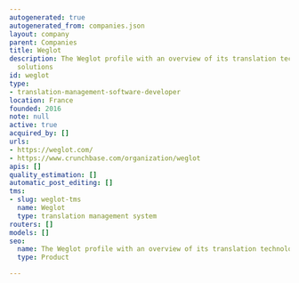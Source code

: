 ```yaml
---
autogenerated: true
autogenerated_from: companies.json
layout: company
parent: Companies
title: Weglot
description: The Weglot profile with an overview of its translation technologies and
  solutions
id: weglot
type:
- translation-management-software-developer
location: France
founded: 2016
note: null
active: true
acquired_by: []
urls:
- https://weglot.com/
- https://www.crunchbase.com/organization/weglot
apis: []
quality_estimation: []
automatic_post_editing: []
tms:
- slug: weglot-tms
  name: Weglot
  type: translation management system
routers: []
models: []
seo:
  name: The Weglot profile with an overview of its translation technologies and solutions
  type: Product

---
```


